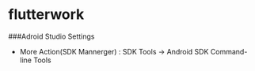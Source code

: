 # flutterwork

###Adroid Studio Settings
- More Action(SDK Mannerger)
 : SDK Tools -> Android SDK Command-line Tools
